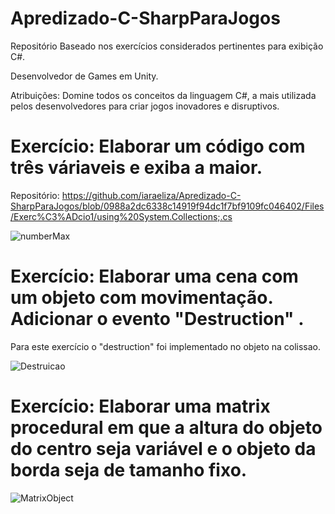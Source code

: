# Apredizado-C-SharpParaJogos
Repositório Baseado nos exercícios considerados pertinentes para exibição C#.

Desenvolvedor de Games em Unity.

Atribuições: Domine todos os conceitos da linguagem C#, a mais utilizada pelos desenvolvedores para criar jogos inovadores e disruptivos.



# Exercício: Elaborar um código com três váriaveis e exiba a maior.

Repositório: https://github.com/iaraeliza/Apredizado-C-SharpParaJogos/blob/0988a2dc6338c14919f94dc1f7bf9109fc046402/Files/Exerc%C3%ADcio1/using%20System.Collections;.cs



![numberMax](https://user-images.githubusercontent.com/107582204/202905013-8c77cfa7-61d5-40b6-b1af-44ae9ab10dad.jpeg)

# Exercício: Elaborar uma cena com um objeto com movimentação. Adicionar o evento "Destruction" . 
Para este exercício o "destruction" foi implementado no objeto na colissao. 

![Destruicao](https://user-images.githubusercontent.com/107582204/203569210-99c43c8c-58f2-476c-a55f-f5b5178b7b7d.gif)

# Exercício: Elaborar uma matrix procedural em que a altura do objeto do centro seja variável e o objeto da borda seja de tamanho fixo. 


![MatrixObject](https://user-images.githubusercontent.com/107582204/203988471-e0c422c9-8ada-4f17-a1e5-dff1e63ae113.gif)
